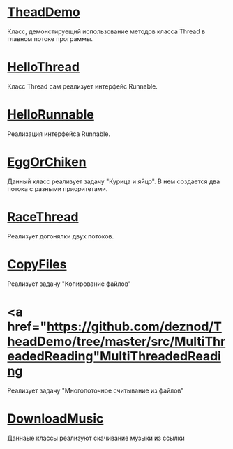 # <a href="https://github.com/deznod/TheadDemo/blob/master/src/ThreadDemo/CurrentTheradDemo.java">TheadDemo</a>
Класс, демонстируещий использование методов класса Thread в главном потоке программы.
# <a href="https://github.com/deznod/TheadDemo/blob/master/src/hellothread/HelloThread.java">HelloThread</a>
Класс Thread сам реализует интерфейс Runnable.
# <a href="https://github.com/deznod/TheadDemo/blob/master/src/HelloRunnble/HelloRunnble.java">HelloRunnable</a>
Реализация интерфейса Runnable.
# <a href="https://github.com/deznod/TheadDemo/tree/master/src/eggOrChiken">EggOrChiken</a>
Данный класс реализует задачу "Курица и яйцо". В нем создается два потока с разными приоритетами.
# <a href="https://github.com/deznod/TheadDemo/tree/master/src/raceThread"> RaceThread</a>
Реализует догонялки двух потоков.
# <a href="https://github.com/deznod/TheadDemo/tree/master/src/copyFiles">CopyFiles</a>
Реализует задачу "Копирование файлов"
# <a href="https://github.com/deznod/TheadDemo/tree/master/src/MultiThreadedReading"MultiThreadedReading</a>
Реализует задачу "Многопоточное считывание из файлов"
# <a href="https://github.com/deznod/TheadDemo/tree/master/src/downloadMusic">DownloadMusic</a>
Даннаые классы реализуют скачивание музыки из ссылки
